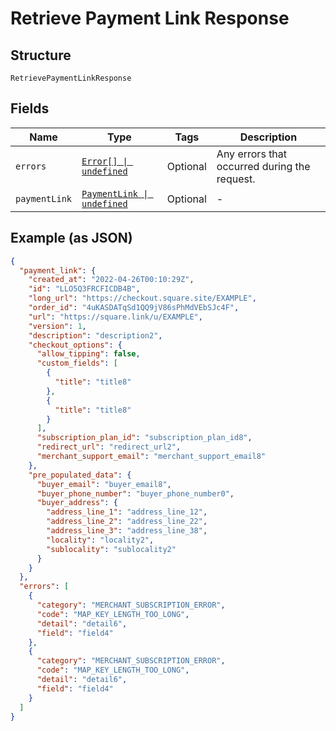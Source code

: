 
# Retrieve Payment Link Response

## Structure

`RetrievePaymentLinkResponse`

## Fields

| Name | Type | Tags | Description |
|  --- | --- | --- | --- |
| `errors` | [`Error[] \| undefined`](../models/error.md) | Optional | Any errors that occurred during the request. |
| `paymentLink` | [`PaymentLink \| undefined`](../models/payment-link.md) | Optional | - |

## Example (as JSON)

```json
{
  "payment_link": {
    "created_at": "2022-04-26T00:10:29Z",
    "id": "LLO5Q3FRCFICDB4B",
    "long_url": "https://checkout.square.site/EXAMPLE",
    "order_id": "4uKASDATqSd1QQ9jV86sPhMdVEbSJc4F",
    "url": "https://square.link/u/EXAMPLE",
    "version": 1,
    "description": "description2",
    "checkout_options": {
      "allow_tipping": false,
      "custom_fields": [
        {
          "title": "title8"
        },
        {
          "title": "title8"
        }
      ],
      "subscription_plan_id": "subscription_plan_id8",
      "redirect_url": "redirect_url2",
      "merchant_support_email": "merchant_support_email8"
    },
    "pre_populated_data": {
      "buyer_email": "buyer_email8",
      "buyer_phone_number": "buyer_phone_number0",
      "buyer_address": {
        "address_line_1": "address_line_12",
        "address_line_2": "address_line_22",
        "address_line_3": "address_line_38",
        "locality": "locality2",
        "sublocality": "sublocality2"
      }
    }
  },
  "errors": [
    {
      "category": "MERCHANT_SUBSCRIPTION_ERROR",
      "code": "MAP_KEY_LENGTH_TOO_LONG",
      "detail": "detail6",
      "field": "field4"
    },
    {
      "category": "MERCHANT_SUBSCRIPTION_ERROR",
      "code": "MAP_KEY_LENGTH_TOO_LONG",
      "detail": "detail6",
      "field": "field4"
    }
  ]
}
```

